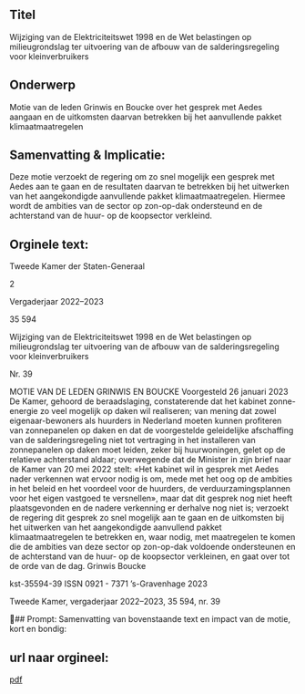 ## Titel
Wijziging van de Elektriciteitswet 1998 en de Wet belastingen op milieugrondslag ter uitvoering van de afbouw van de salderingsregeling voor kleinverbruikers
## Onderwerp
Motie van de leden Grinwis en Boucke over het gesprek met Aedes aangaan en de uitkomsten daarvan betrekken bij het aanvullende pakket klimaatmaatregelen
## Samenvatting & Implicatie:

Deze motie verzoekt de regering om zo snel mogelijk een gesprek met Aedes aan te gaan en de resultaten daarvan te betrekken bij het uitwerken van het aangekondigde aanvullende pakket klimaatmaatregelen. Hiermee wordt de ambities van de sector op zon-op-dak ondersteund en de achterstand van de huur- op de koopsector verkleind.
## Orginele text:


Tweede Kamer der Staten-Generaal

2

Vergaderjaar 2022–2023

35 594

Wijziging van de Elektriciteitswet 1998 en de
Wet belastingen op milieugrondslag ter
uitvoering van de afbouw van de
salderingsregeling voor kleinverbruikers

Nr. 39

MOTIE VAN DE LEDEN GRINWIS EN BOUCKE
Voorgesteld 26 januari 2023
De Kamer,
gehoord de beraadslaging,
constaterende dat het kabinet zonne-energie zo veel mogelijk op daken wil
realiseren;
van mening dat zowel eigenaar-bewoners als huurders in Nederland
moeten kunnen profiteren van zonnepanelen op daken en dat de
voorgestelde geleidelijke afschaffing van de salderingsregeling niet tot
vertraging in het installeren van zonnepanelen op daken moet leiden,
zeker bij huurwoningen, gelet op de relatieve achterstand aldaar;
overwegende dat de Minister in zijn brief naar de Kamer van 20 mei 2022
stelt: «Het kabinet wil in gesprek met Aedes nader verkennen wat ervoor
nodig is om, mede met het oog op de ambities in het beleid en het
voordeel voor de huurders, de verduurzamingsplannen voor het eigen
vastgoed te versnellen», maar dat dit gesprek nog niet heeft plaatsgevonden en de nadere verkenning er derhalve nog niet is;
verzoekt de regering dit gesprek zo snel mogelijk aan te gaan en de
uitkomsten bij het uitwerken van het aangekondigde aanvullend pakket
klimaatmaatregelen te betrekken en, waar nodig, met maatregelen te
komen die de ambities van deze sector op zon-op-dak voldoende
ondersteunen en de achterstand van de huur- op de koopsector
verkleinen,
en gaat over tot de orde van de dag.
Grinwis
Boucke

kst-35594-39
ISSN 0921 - 7371
’s-Gravenhage 2023

Tweede Kamer, vergaderjaar 2022–2023, 35 594, nr. 39

## Prompt:
Samenvatting van bovenstaande text en impact van de motie, kort en bondig:

## url naar orgineel:
[pdf](https://gegevensmagazijn.tweedekamer.nl/OData/v4/2.0/Document(c308681a-3e27-4b73-88d8-9b4973e9ad00)/resource)
